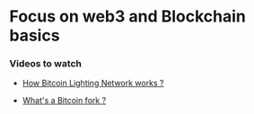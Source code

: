 # Focus on web3 and Blockchain basics 

### Videos to watch 

- [ How Bitcoin Lighting Network works ? ](https://youtu.be/rrr_zPmEiME)

- [ What's a Bitcoin fork ? ](https://youtu.be/XCo6yyutYAM)

